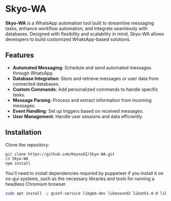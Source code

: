 # Skyo-WA

**Skyo-WA** is a WhatsApp automation tool built to streamline messaging tasks, enhance workflow automation, and integrate seamlessly with databases. Designed with flexibility and scalability in mind, Skyo-WA allows developers to build customized WhatsApp-based solutions.

## Features
- **Automated Messaging**: Schedule and send automated messages through WhatsApp.
- **Database Integration**: Store and retrieve messages or user data from connected databases.
- **Custom Commands**: Add personalized commands to handle specific tasks.
- **Message Parsing**: Process and extract information from incoming messages.
- **Event Handling**: Set up triggers based on received messages.
- **User Management**: Handle user sessions and data efficiently.

## Installation
Clone the repository:
```bash
git clone https://github.com/KeyouXZ/Skyo-WA.git
cd Skyo-WA
npm install
```

You'll need to install dependencies required by puppeteer if you install it on no-gui systems, such as the necessary libraries and tools for running a headless Chromium browser.
```bash
sudo apt install -y gconf-service libgbm-dev libasound2 libatk1.0-0 libc6 libcairo2 libcups2 libdbus-1-3 libexpat1 libfontconfig1 libgcc1 libgconf-2-4 libgdk-pixbuf2.0-0 libglib2.0-0 libgtk-3-0 libnspr4 libpango-1.0-0 libpangocairo-1.0-0 libstdc++6 libx11-6 libx11-xcb1 libxcb1 libxcomposite1 libxcursor1 libxdamage1 libxext6 libxfixes3 libxi6 libxrandr2 libxrender1 libxss1 libxtst6 ca-certificates fonts-liberation libappindicator1 libnss3 lsb-release xdg-utils wget
```